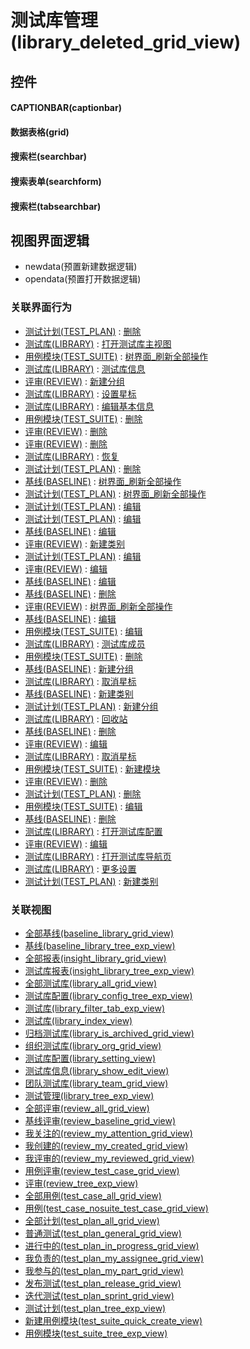 # 测试库管理(library_deleted_grid_view)  <!-- {docsify-ignore-all} -->



## 控件
#### CAPTIONBAR(captionbar)
#### 数据表格(grid)
#### 搜索栏(searchbar)
#### 搜索表单(searchform)
#### 搜索栏(tabsearchbar)

## 视图界面逻辑
  * newdata(预置新建数据逻辑)
  * opendata(预置打开数据逻辑)


### 关联界面行为
  * [测试计划(TEST_PLAN)](module/TestMgmt/test_plan) : [删除](module/TestMgmt/test_plan#界面行为)
  * [测试库(LIBRARY)](module/TestMgmt/library) : [打开测试库主视图](module/TestMgmt/library#界面行为)
  * [用例模块(TEST_SUITE)](module/TestMgmt/test_suite) : [树界面_刷新全部操作](module/TestMgmt/test_suite#界面行为)
  * [测试库(LIBRARY)](module/TestMgmt/library) : [测试库信息](module/TestMgmt/library#界面行为)
  * [评审(REVIEW)](module/TestMgmt/review) : [新建分组](module/TestMgmt/review#界面行为)
  * [测试库(LIBRARY)](module/TestMgmt/library) : [设置星标](module/TestMgmt/library#界面行为)
  * [测试库(LIBRARY)](module/TestMgmt/library) : [编辑基本信息](module/TestMgmt/library#界面行为)
  * [用例模块(TEST_SUITE)](module/TestMgmt/test_suite) : [删除](module/TestMgmt/test_suite#界面行为)
  * [评审(REVIEW)](module/TestMgmt/review) : [删除](module/TestMgmt/review#界面行为)
  * [评审(REVIEW)](module/TestMgmt/review) : [删除](module/TestMgmt/review#界面行为)
  * [测试库(LIBRARY)](module/TestMgmt/library) : [恢复](module/TestMgmt/library#界面行为)
  * [测试计划(TEST_PLAN)](module/TestMgmt/test_plan) : [删除](module/TestMgmt/test_plan#界面行为)
  * [基线(BASELINE)](module/Base/baseline) : [树界面_刷新全部操作](module/Base/baseline#界面行为)
  * [测试计划(TEST_PLAN)](module/TestMgmt/test_plan) : [树界面_刷新全部操作](module/TestMgmt/test_plan#界面行为)
  * [测试计划(TEST_PLAN)](module/TestMgmt/test_plan) : [编辑](module/TestMgmt/test_plan#界面行为)
  * [测试计划(TEST_PLAN)](module/TestMgmt/test_plan) : [编辑](module/TestMgmt/test_plan#界面行为)
  * [基线(BASELINE)](module/Base/baseline) : [编辑](module/Base/baseline#界面行为)
  * [评审(REVIEW)](module/TestMgmt/review) : [新建类别](module/TestMgmt/review#界面行为)
  * [测试计划(TEST_PLAN)](module/TestMgmt/test_plan) : [编辑](module/TestMgmt/test_plan#界面行为)
  * [评审(REVIEW)](module/TestMgmt/review) : [编辑](module/TestMgmt/review#界面行为)
  * [基线(BASELINE)](module/Base/baseline) : [编辑](module/Base/baseline#界面行为)
  * [基线(BASELINE)](module/Base/baseline) : [删除](module/Base/baseline#界面行为)
  * [评审(REVIEW)](module/TestMgmt/review) : [树界面_刷新全部操作](module/TestMgmt/review#界面行为)
  * [基线(BASELINE)](module/Base/baseline) : [编辑](module/Base/baseline#界面行为)
  * [用例模块(TEST_SUITE)](module/TestMgmt/test_suite) : [编辑](module/TestMgmt/test_suite#界面行为)
  * [测试库(LIBRARY)](module/TestMgmt/library) : [测试库成员](module/TestMgmt/library#界面行为)
  * [用例模块(TEST_SUITE)](module/TestMgmt/test_suite) : [删除](module/TestMgmt/test_suite#界面行为)
  * [基线(BASELINE)](module/Base/baseline) : [新建分组](module/Base/baseline#界面行为)
  * [测试库(LIBRARY)](module/TestMgmt/library) : [取消星标](module/TestMgmt/library#界面行为)
  * [基线(BASELINE)](module/Base/baseline) : [新建类别](module/Base/baseline#界面行为)
  * [测试计划(TEST_PLAN)](module/TestMgmt/test_plan) : [新建分组](module/TestMgmt/test_plan#界面行为)
  * [测试库(LIBRARY)](module/TestMgmt/library) : [回收站](module/TestMgmt/library#界面行为)
  * [基线(BASELINE)](module/Base/baseline) : [删除](module/Base/baseline#界面行为)
  * [评审(REVIEW)](module/TestMgmt/review) : [编辑](module/TestMgmt/review#界面行为)
  * [测试库(LIBRARY)](module/TestMgmt/library) : [取消星标](module/TestMgmt/library#界面行为)
  * [用例模块(TEST_SUITE)](module/TestMgmt/test_suite) : [新建模块](module/TestMgmt/test_suite#界面行为)
  * [评审(REVIEW)](module/TestMgmt/review) : [删除](module/TestMgmt/review#界面行为)
  * [测试计划(TEST_PLAN)](module/TestMgmt/test_plan) : [删除](module/TestMgmt/test_plan#界面行为)
  * [用例模块(TEST_SUITE)](module/TestMgmt/test_suite) : [编辑](module/TestMgmt/test_suite#界面行为)
  * [基线(BASELINE)](module/Base/baseline) : [删除](module/Base/baseline#界面行为)
  * [测试库(LIBRARY)](module/TestMgmt/library) : [打开测试库配置](module/TestMgmt/library#界面行为)
  * [评审(REVIEW)](module/TestMgmt/review) : [编辑](module/TestMgmt/review#界面行为)
  * [测试库(LIBRARY)](module/TestMgmt/library) : [打开测试库导航页](module/TestMgmt/library#界面行为)
  * [测试库(LIBRARY)](module/TestMgmt/library) : [更多设置](module/TestMgmt/library#界面行为)
  * [测试计划(TEST_PLAN)](module/TestMgmt/test_plan) : [新建类别](module/TestMgmt/test_plan#界面行为)

### 关联视图
  * [全部基线(baseline_library_grid_view)](app/view/baseline_library_grid_view)
  * [基线(baseline_library_tree_exp_view)](app/view/baseline_library_tree_exp_view)
  * [全部报表(insight_library_grid_view)](app/view/insight_library_grid_view)
  * [测试库报表(insight_library_tree_exp_view)](app/view/insight_library_tree_exp_view)
  * [全部测试库(library_all_grid_view)](app/view/library_all_grid_view)
  * [测试库配置(library_config_tree_exp_view)](app/view/library_config_tree_exp_view)
  * [测试库(library_filter_tab_exp_view)](app/view/library_filter_tab_exp_view)
  * [测试库(library_index_view)](app/view/library_index_view)
  * [归档测试库(library_is_archived_grid_view)](app/view/library_is_archived_grid_view)
  * [组织测试库(library_org_grid_view)](app/view/library_org_grid_view)
  * [测试库配置(library_setting_view)](app/view/library_setting_view)
  * [测试库信息(library_show_edit_view)](app/view/library_show_edit_view)
  * [团队测试库(library_team_grid_view)](app/view/library_team_grid_view)
  * [测试管理(library_tree_exp_view)](app/view/library_tree_exp_view)
  * [全部评审(review_all_grid_view)](app/view/review_all_grid_view)
  * [基线评审(review_baseline_grid_view)](app/view/review_baseline_grid_view)
  * [我关注的(review_my_attention_grid_view)](app/view/review_my_attention_grid_view)
  * [我创建的(review_my_created_grid_view)](app/view/review_my_created_grid_view)
  * [我评审的(review_my_reviewed_grid_view)](app/view/review_my_reviewed_grid_view)
  * [用例评审(review_test_case_grid_view)](app/view/review_test_case_grid_view)
  * [评审(review_tree_exp_view)](app/view/review_tree_exp_view)
  * [全部用例(test_case_all_grid_view)](app/view/test_case_all_grid_view)
  * [用例(test_case_nosuite_test_case_grid_view)](app/view/test_case_nosuite_test_case_grid_view)
  * [全部计划(test_plan_all_grid_view)](app/view/test_plan_all_grid_view)
  * [普通测试(test_plan_general_grid_view)](app/view/test_plan_general_grid_view)
  * [进行中的(test_plan_in_progress_grid_view)](app/view/test_plan_in_progress_grid_view)
  * [我负责的(test_plan_my_assignee_grid_view)](app/view/test_plan_my_assignee_grid_view)
  * [我参与的(test_plan_my_part_grid_view)](app/view/test_plan_my_part_grid_view)
  * [发布测试(test_plan_release_grid_view)](app/view/test_plan_release_grid_view)
  * [迭代测试(test_plan_sprint_grid_view)](app/view/test_plan_sprint_grid_view)
  * [测试计划(test_plan_tree_exp_view)](app/view/test_plan_tree_exp_view)
  * [新建用例模块(test_suite_quick_create_view)](app/view/test_suite_quick_create_view)
  * [用例模块(test_suite_tree_exp_view)](app/view/test_suite_tree_exp_view)

<script>
 const { createApp } = Vue
  createApp({
    data() {
      return {

      }
    }
  }).use(ElementPlus).mount('#app')
</script>